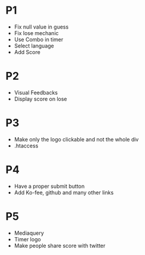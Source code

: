 # P1
- Fix null value in guess
- Fix lose mechanic
- Use Combo in timer
- Select language
- Add Score

# P2
- Visual Feedbacks
- Display score on lose

# P3
- Make only the logo clickable and not the whole div
- .htaccess

# P4
- Have a proper submit button
- Add Ko-fee, github and many other links

# P5
- Mediaquery
- Timer logo
- Make people share score with twitter
